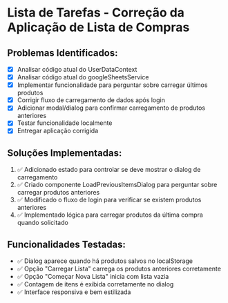 # Lista de Tarefas - Correção da Aplicação de Lista de Compras

## Problemas Identificados:
- [x] Analisar código atual do UserDataContext
- [x] Analisar código atual do googleSheetsService
- [x] Implementar funcionalidade para perguntar sobre carregar últimos produtos
- [x] Corrigir fluxo de carregamento de dados após login
- [x] Adicionar modal/dialog para confirmar carregamento de produtos anteriores
- [x] Testar funcionalidade localmente
- [x] Entregar aplicação corrigida

## Soluções Implementadas:
1. ✅ Adicionado estado para controlar se deve mostrar o dialog de carregamento
2. ✅ Criado componente LoadPreviousItemsDialog para perguntar sobre carregar produtos anteriores
3. ✅ Modificado o fluxo de login para verificar se existem produtos anteriores
4. ✅ Implementado lógica para carregar produtos da última compra quando solicitado

## Funcionalidades Testadas:
- ✅ Dialog aparece quando há produtos salvos no localStorage
- ✅ Opção "Carregar Lista" carrega os produtos anteriores corretamente
- ✅ Opção "Começar Nova Lista" inicia com lista vazia
- ✅ Contagem de itens é exibida corretamente no dialog
- ✅ Interface responsiva e bem estilizada

